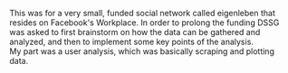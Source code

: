 This was for a very small, funded social network called eigenleben that resides on Facebook's Workplace. In order to prolong the funding DSSG was asked to first brainstorm on how the data can be gathered and analyzed, and then to implement some key points of the analysis.  
My part was a user analysis, which was basically scraping and plotting data.
